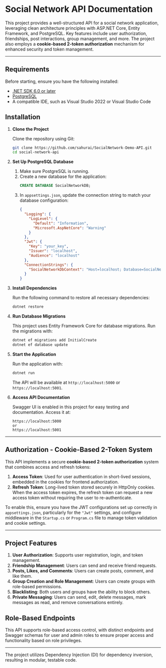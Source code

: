 # Social Network API Documentation

This project provides a well-structured API for a social network application, leveraging clean architecture principles with ASP.NET Core, Entity Framework, and PostgreSQL. Key features include user authorization, friendships, post interactions, group management, and more. The project also employs a **cookie-based 2-token authorization** mechanism for enhanced security and token management.

---

## Requirements

Before starting, ensure you have the following installed:
- [.NET SDK 6.0 or later](https://dotnet.microsoft.com/download/dotnet/6.0)
- [PostgreSQL](https://www.postgresql.org/download/)
- A compatible IDE, such as Visual Studio 2022 or Visual Studio Code

## Installation

1. **Clone the Project**

   Clone the repository using Git:
   ```bash
   git clone https://github.com/sahurai/SocialNetwork-Demo-API.git
   cd social-network-api
   ```

2. **Set Up PostgreSQL Database**

   1. Make sure PostgreSQL is running.
   2. Create a new database for the application:
      ```sql
      CREATE DATABASE SocialNetworkDB;
      ```
   3. In `appsettings.json`, update the connection string to match your database configuration:
      ```json
      {
        "Logging": {
          "LogLevel": {
            "Default": "Information",
            "Microsoft.AspNetCore": "Warning"
          }
        },
        "Jwt": {
          "Key": "your_key",
          "Issuer": "localhost",
          "Audience": "localhost"
        },
        "ConnectionStrings": {
          "SocialNetworkDbContext": "Host=localhost; Database=SocialNetworkDB; Username=your_username; Password=your_password"
        }
      }
      ```

3. **Install Dependencies**

   Run the following command to restore all necessary dependencies:
   ```bash
   dotnet restore
   ```

4. **Run Database Migrations**

   This project uses Entity Framework Core for database migrations. Run the migrations with:
   ```bash
   dotnet ef migrations add InitialCreate
   dotnet ef database update
   ```

5. **Start the Application**

   Run the application with:
   ```bash
   dotnet run
   ```
   The API will be available at `http://localhost:5000` or `https://localhost:5001`.

6. **Access API Documentation**

   Swagger UI is enabled in this project for easy testing and documentation. Access it at:
   ```
   https://localhost:5000
   or
   https://localhost:5001
   ```

---

## Authorization - Cookie-Based 2-Token System

This API implements a secure **cookie-based 2-token authorization** system that combines access and refresh tokens:

1. **Access Token**: Used for user authentication in short-lived sessions, embedded in the cookies for frontend authorization.
2. **Refresh Token**: Long-lived token stored securely in HttpOnly cookies. When the access token expires, the refresh token can request a new access token without requiring the user to re-authenticate.

To enable this, ensure you have the JWT configurations set up correctly in `appsettings.json`, particularly for the `"Jwt"` settings, and configure middleware in the `Startup.cs` or `Program.cs` file to manage token validation and cookie settings.

---

## Project Features

1. **User Authorization**: Supports user registration, login, and token management.
2. **Friendship Management**: Users can send and receive friend requests.
3. **Posts, Likes, and Comments**: Users can create posts, comment, and like them.
4. **Group Creation and Role Management**: Users can create groups with role-based permissions.
5. **Blacklisting**: Both users and groups have the ability to block others.
6. **Private Messaging**: Users can send, edit, delete messages, mark messages as read, and remove conversations entirely.

## Role-Based Endpoints

This API supports role-based access control, with distinct endpoints and Swagger schemas for user and admin roles to ensure proper access and functionality based on role privileges.

---

The project utilizes Dependency Injection (DI) for dependency inversion, resulting in modular, testable code.
